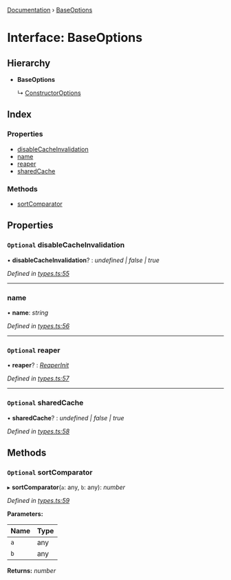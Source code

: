 [Documentation](../README.md) › [BaseOptions](baseoptions.md)

# Interface: BaseOptions

## Hierarchy

* **BaseOptions**

  ↳ [ConstructorOptions](constructoroptions.md)

## Index

### Properties

* [disableCacheInvalidation](baseoptions.md#optional-disablecacheinvalidation)
* [name](baseoptions.md#name)
* [reaper](baseoptions.md#optional-reaper)
* [sharedCache](baseoptions.md#optional-sharedcache)

### Methods

* [sortComparator](baseoptions.md#optional-sortcomparator)

## Properties

### `Optional` disableCacheInvalidation

• **disableCacheInvalidation**? : *undefined | false | true*

*Defined in [types.ts:55](https://github.com/badbatch/cachemap/blob/50a09dd/packages/core/src/types.ts#L55)*

___

###  name

• **name**: *string*

*Defined in [types.ts:56](https://github.com/badbatch/cachemap/blob/50a09dd/packages/core/src/types.ts#L56)*

___

### `Optional` reaper

• **reaper**? : *[ReaperInit](../README.md#reaperinit)*

*Defined in [types.ts:57](https://github.com/badbatch/cachemap/blob/50a09dd/packages/core/src/types.ts#L57)*

___

### `Optional` sharedCache

• **sharedCache**? : *undefined | false | true*

*Defined in [types.ts:58](https://github.com/badbatch/cachemap/blob/50a09dd/packages/core/src/types.ts#L58)*

## Methods

### `Optional` sortComparator

▸ **sortComparator**(`a`: any, `b`: any): *number*

*Defined in [types.ts:59](https://github.com/badbatch/cachemap/blob/50a09dd/packages/core/src/types.ts#L59)*

**Parameters:**

Name | Type |
------ | ------ |
`a` | any |
`b` | any |

**Returns:** *number*

